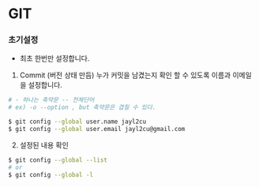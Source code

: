 # GIT

### 초기설정

* 최초 한번만 설정합니다.

1. Commit (버전 상태 만듬) 누가 커밋을 남겼는지 확인 할 수 있도록 이름과 이메일을 설정합니다.

```bash
# - 하나는 축약문 -- 전체단어 
# ex) -o --option , but 축약문은 겹칠 수 있다.

$ git config --global user.name jayl2cu
$ git config --global user.email jayl2cu@gmail.com
```

2. 설정된 내용 확인

```bash
$ git config --global --list
# or
$ git config --global -l
```

